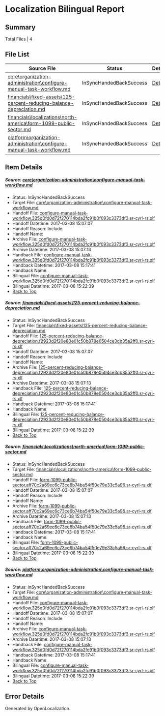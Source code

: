 # <a name='report-top'></a> Localization Bilingual Report

## Summary
 Total Files | 4

## File List
 Source File | Status | Details 
 ----------- | ------ | ------- 
 [core\organization-administration\configure-manual-task-workflow.md](https://github.com/OpenLocalizationTestOrg/AX-Docs-Sandbox/blob/b97d17ceabfd25c52c5f0c1e96a123bae6941c5a/core/organization-administration/configure-manual-task-workflow.md) | InSyncHandedBackSuccess | [Details](#00ee9ea3dcfbe3d7be326ec02f7445760981f9bc109)
 [financials\fixed-assets\125-percent-reducing-balance-depreciation.md](https://github.com/OpenLocalizationTestOrg/AX-Docs-Sandbox/blob/b97d17ceabfd25c52c5f0c1e96a123bae6941c5a/financials/fixed-assets/125-percent-reducing-balance-depreciation.md) | InSyncHandedBackSuccess | [Details](#c7517f60469506190ab8038b22e5ec2879bad9c52688)
 [financials\localizations\north-america\form-1099-public-sector.md](https://github.com/OpenLocalizationTestOrg/AX-Docs-Sandbox/blob/b97d17ceabfd25c52c5f0c1e96a123bae6941c5a/financials/localizations/north-america/form-1099-public-sector.md) | InSyncHandedBackSuccess | [Details](#cec277da8e8a50f135f8b0a031ae88c6e6c3f7aa2948)
 [platform\organization-administration\configure-manual-task-workflow.md](https://github.com/OpenLocalizationTestOrg/AX-Docs-Sandbox/blob/14cac983e4afb29dc10e7b563801985a6eea97ed/platform/organization-administration/configure-manual-task-workflow.md) | InSyncHandedBackSuccess | [Details](#00ee9ea3dcfbe3d7be326ec02f7445760981f9bc5000)

## Item Details
##### <a name='00ee9ea3dcfbe3d7be326ec02f7445760981f9bc109'></a> Source: [core\organization-administration\configure-manual-task-workflow.md](https://github.com/OpenLocalizationTestOrg/AX-Docs-Sandbox/blob/b97d17ceabfd25c52c5f0c1e96a123bae6941c5a/core/organization-administration/configure-manual-task-workflow.md)
* Status: InSyncHandedBackSuccess
* Target File: [core\organization-administration\configure-manual-task-workflow.md](https://github.com/OpenLocalizationTestOrg/AX-Docs-Sandbox.sr-cyrl-rs/blob/f61cce0dd0b5295942b8c7b46d65b6fb9b5369ad/core/organization-administration/configure-manual-task-workflow.md)
* Handoff File: [configure-manual-task-workflow.325d0fd0d72f270114bda2fc91b0f093c3373df3.sr-cyrl-rs.xlf](https://github.com/OpenLocalizationTestOrg/AX-Docs-Sandbox.handoff/blob/1744de8571a50fd283d01ca53bcb96d96066df32/ol-handoff/OpenLocalizationTestOrg/AX-Docs-Sandbox.sr-cyrl-rs/master/basic/configure-manual-task-workflow.325d0fd0d72f270114bda2fc91b0f093c3373df3.sr-cyrl-rs.xlf)
* Handoff Datetime: 2017-03-08 15:07:07
* Handoff Reason: Include
* Handoff Name: 
* Archive File: [configure-manual-task-workflow.325d0fd0d72f270114bda2fc91b0f093c3373df3.sr-cyrl-rs.xlf](https://github.com/OpenLocalizationTestOrg/AX-Docs-Sandbox.handoff/blob/43d1edaeb7e74aceceddb41b0f30dfdf50a25cb5/ol-archive/OpenLocalizationTestOrg/AX-Docs-Sandbox.sr-cyrl-rs/master/basic/configure-manual-task-workflow.325d0fd0d72f270114bda2fc91b0f093c3373df3.sr-cyrl-rs.xlf)
* Archive Datetime: 2017-03-08 15:07:13
* Handback File: [configure-manual-task-workflow.325d0fd0d72f270114bda2fc91b0f093c3373df3.sr-cyrl-rs.xlf](https://github.com/OpenLocalizationTestOrg/AX-Docs-Sandbox.handback/blob/001a685db8908f9f35081961dc53c9e24b7b7a44/ol-handback/OpenLocalizationTestOrg/AX-Docs-Sandbox.sr-cyrl-rs/master/basic/configure-manual-task-workflow.325d0fd0d72f270114bda2fc91b0f093c3373df3.sr-cyrl-rs.xlf)
* Handback Datetime: 2017-03-08 15:17:41
* Handback Name: 
* Bilingual File: [configure-manual-task-workflow.325d0fd0d72f270114bda2fc91b0f093c3373df3.sr-cyrl-rs.xlf](https://github.com/OpenLocalizationTestOrg/AX-Docs-Sandbox.handback/blob/001a685db8908f9f35081961dc53c9e24b7b7a44/ol-handback/OpenLocalizationTestOrg/AX-Docs-Sandbox.sr-cyrl-rs/master/basic/configure-manual-task-workflow.325d0fd0d72f270114bda2fc91b0f093c3373df3.sr-cyrl-rs.xlf)
* Bilingual Datetime: 2017-03-08 15:22:39
* [Back to Top](#report-top)

##### <a name='c7517f60469506190ab8038b22e5ec2879bad9c52688'></a> Source: [financials\fixed-assets\125-percent-reducing-balance-depreciation.md](https://github.com/OpenLocalizationTestOrg/AX-Docs-Sandbox/blob/b97d17ceabfd25c52c5f0c1e96a123bae6941c5a/financials/fixed-assets/125-percent-reducing-balance-depreciation.md)
* Status: InSyncHandedBackSuccess
* Target File: [financials\fixed-assets\125-percent-reducing-balance-depreciation.md](https://github.com/OpenLocalizationTestOrg/AX-Docs-Sandbox.sr-cyrl-rs/blob/f61cce0dd0b5295942b8c7b46d65b6fb9b5369ad/financials/fixed-assets/125-percent-reducing-balance-depreciation.md)
* Handoff File: [125-percent-reducing-balance-depreciation.f2923d2f20e80e01c50b878e0504ce3db35a2ff0.sr-cyrl-rs.xlf](https://github.com/OpenLocalizationTestOrg/AX-Docs-Sandbox.handoff/blob/1744de8571a50fd283d01ca53bcb96d96066df32/ol-handoff/OpenLocalizationTestOrg/AX-Docs-Sandbox.sr-cyrl-rs/master/basic/125-percent-reducing-balance-depreciation.f2923d2f20e80e01c50b878e0504ce3db35a2ff0.sr-cyrl-rs.xlf)
* Handoff Datetime: 2017-03-08 15:07:07
* Handoff Reason: Include
* Handoff Name: 
* Archive File: [125-percent-reducing-balance-depreciation.f2923d2f20e80e01c50b878e0504ce3db35a2ff0.sr-cyrl-rs.xlf](https://github.com/OpenLocalizationTestOrg/AX-Docs-Sandbox.handoff/blob/43d1edaeb7e74aceceddb41b0f30dfdf50a25cb5/ol-archive/OpenLocalizationTestOrg/AX-Docs-Sandbox.sr-cyrl-rs/master/basic/125-percent-reducing-balance-depreciation.f2923d2f20e80e01c50b878e0504ce3db35a2ff0.sr-cyrl-rs.xlf)
* Archive Datetime: 2017-03-08 15:07:13
* Handback File: [125-percent-reducing-balance-depreciation.f2923d2f20e80e01c50b878e0504ce3db35a2ff0.sr-cyrl-rs.xlf](https://github.com/OpenLocalizationTestOrg/AX-Docs-Sandbox.handback/blob/001a685db8908f9f35081961dc53c9e24b7b7a44/ol-handback/OpenLocalizationTestOrg/AX-Docs-Sandbox.sr-cyrl-rs/master/basic/125-percent-reducing-balance-depreciation.f2923d2f20e80e01c50b878e0504ce3db35a2ff0.sr-cyrl-rs.xlf)
* Handback Datetime: 2017-03-08 15:17:41
* Handback Name: 
* Bilingual File: [125-percent-reducing-balance-depreciation.f2923d2f20e80e01c50b878e0504ce3db35a2ff0.sr-cyrl-rs.xlf](https://github.com/OpenLocalizationTestOrg/AX-Docs-Sandbox.handback/blob/001a685db8908f9f35081961dc53c9e24b7b7a44/ol-handback/OpenLocalizationTestOrg/AX-Docs-Sandbox.sr-cyrl-rs/master/basic/125-percent-reducing-balance-depreciation.f2923d2f20e80e01c50b878e0504ce3db35a2ff0.sr-cyrl-rs.xlf)
* Bilingual Datetime: 2017-03-08 15:22:39
* [Back to Top](#report-top)

##### <a name='cec277da8e8a50f135f8b0a031ae88c6e6c3f7aa2948'></a> Source: [financials\localizations\north-america\form-1099-public-sector.md](https://github.com/OpenLocalizationTestOrg/AX-Docs-Sandbox/blob/b97d17ceabfd25c52c5f0c1e96a123bae6941c5a/financials/localizations/north-america/form-1099-public-sector.md)
* Status: InSyncHandedBackSuccess
* Target File: [financials\localizations\north-america\form-1099-public-sector.md](https://github.com/OpenLocalizationTestOrg/AX-Docs-Sandbox.sr-cyrl-rs/blob/f61cce0dd0b5295942b8c7b46d65b6fb9b5369ad/financials/localizations/north-america/form-1099-public-sector.md)
* Handoff File: [form-1099-public-sector.aff70c2a69ec6c73ce6b74ba54f50e79e33c5a96.sr-cyrl-rs.xlf](https://github.com/OpenLocalizationTestOrg/AX-Docs-Sandbox.handoff/blob/1744de8571a50fd283d01ca53bcb96d96066df32/ol-handoff/OpenLocalizationTestOrg/AX-Docs-Sandbox.sr-cyrl-rs/master/do-not-translate/form-1099-public-sector.aff70c2a69ec6c73ce6b74ba54f50e79e33c5a96.sr-cyrl-rs.xlf)
* Handoff Datetime: 2017-03-08 15:07:07
* Handoff Reason: Include
* Handoff Name: 
* Archive File: [form-1099-public-sector.aff70c2a69ec6c73ce6b74ba54f50e79e33c5a96.sr-cyrl-rs.xlf](https://github.com/OpenLocalizationTestOrg/AX-Docs-Sandbox.handoff/blob/43d1edaeb7e74aceceddb41b0f30dfdf50a25cb5/ol-archive/OpenLocalizationTestOrg/AX-Docs-Sandbox.sr-cyrl-rs/master/do-not-translate/form-1099-public-sector.aff70c2a69ec6c73ce6b74ba54f50e79e33c5a96.sr-cyrl-rs.xlf)
* Archive Datetime: 2017-03-08 15:07:13
* Handback File: [form-1099-public-sector.aff70c2a69ec6c73ce6b74ba54f50e79e33c5a96.sr-cyrl-rs.xlf](https://github.com/OpenLocalizationTestOrg/AX-Docs-Sandbox.handback/blob/001a685db8908f9f35081961dc53c9e24b7b7a44/ol-handback/OpenLocalizationTestOrg/AX-Docs-Sandbox.sr-cyrl-rs/master/do-not-translate/form-1099-public-sector.aff70c2a69ec6c73ce6b74ba54f50e79e33c5a96.sr-cyrl-rs.xlf)
* Handback Datetime: 2017-03-08 15:17:41
* Handback Name: 
* Bilingual File: [form-1099-public-sector.aff70c2a69ec6c73ce6b74ba54f50e79e33c5a96.sr-cyrl-rs.xlf](https://github.com/OpenLocalizationTestOrg/AX-Docs-Sandbox.handback/blob/001a685db8908f9f35081961dc53c9e24b7b7a44/ol-handback/OpenLocalizationTestOrg/AX-Docs-Sandbox.sr-cyrl-rs/master/do-not-translate/form-1099-public-sector.aff70c2a69ec6c73ce6b74ba54f50e79e33c5a96.sr-cyrl-rs.xlf)
* Bilingual Datetime: 2017-03-08 15:22:39
* [Back to Top](#report-top)

##### <a name='00ee9ea3dcfbe3d7be326ec02f7445760981f9bc5000'></a> Source: [platform\organization-administration\configure-manual-task-workflow.md](https://github.com/OpenLocalizationTestOrg/AX-Docs-Sandbox/blob/14cac983e4afb29dc10e7b563801985a6eea97ed/platform/organization-administration/configure-manual-task-workflow.md)
* Status: InSyncHandedBackSuccess
* Target File: [core\organization-administration\configure-manual-task-workflow.md](https://github.com/OpenLocalizationTestOrg/AX-Docs-Sandbox.sr-cyrl-rs/blob/f61cce0dd0b5295942b8c7b46d65b6fb9b5369ad/core/organization-administration/configure-manual-task-workflow.md)
* Handoff File: [configure-manual-task-workflow.325d0fd0d72f270114bda2fc91b0f093c3373df3.sr-cyrl-rs.xlf](https://github.com/OpenLocalizationTestOrg/AX-Docs-Sandbox.handoff/blob/1744de8571a50fd283d01ca53bcb96d96066df32/ol-handoff/OpenLocalizationTestOrg/AX-Docs-Sandbox.sr-cyrl-rs/master/basic/configure-manual-task-workflow.325d0fd0d72f270114bda2fc91b0f093c3373df3.sr-cyrl-rs.xlf)
* Handoff Datetime: 2017-03-08 15:07:07
* Handoff Reason: Include
* Handoff Name: 
* Archive File: [configure-manual-task-workflow.325d0fd0d72f270114bda2fc91b0f093c3373df3.sr-cyrl-rs.xlf](https://github.com/OpenLocalizationTestOrg/AX-Docs-Sandbox.handoff/blob/43d1edaeb7e74aceceddb41b0f30dfdf50a25cb5/ol-archive/OpenLocalizationTestOrg/AX-Docs-Sandbox.sr-cyrl-rs/master/basic/configure-manual-task-workflow.325d0fd0d72f270114bda2fc91b0f093c3373df3.sr-cyrl-rs.xlf)
* Archive Datetime: 2017-03-08 15:07:13
* Handback File: [configure-manual-task-workflow.325d0fd0d72f270114bda2fc91b0f093c3373df3.sr-cyrl-rs.xlf](https://github.com/OpenLocalizationTestOrg/AX-Docs-Sandbox.handback/blob/001a685db8908f9f35081961dc53c9e24b7b7a44/ol-handback/OpenLocalizationTestOrg/AX-Docs-Sandbox.sr-cyrl-rs/master/basic/configure-manual-task-workflow.325d0fd0d72f270114bda2fc91b0f093c3373df3.sr-cyrl-rs.xlf)
* Handback Datetime: 2017-03-08 15:17:41
* Handback Name: 
* Bilingual File: [configure-manual-task-workflow.325d0fd0d72f270114bda2fc91b0f093c3373df3.sr-cyrl-rs.xlf](https://github.com/OpenLocalizationTestOrg/AX-Docs-Sandbox.handback/blob/001a685db8908f9f35081961dc53c9e24b7b7a44/ol-handback/OpenLocalizationTestOrg/AX-Docs-Sandbox.sr-cyrl-rs/master/basic/configure-manual-task-workflow.325d0fd0d72f270114bda2fc91b0f093c3373df3.sr-cyrl-rs.xlf)
* Bilingual Datetime: 2017-03-08 15:22:39
* [Back to Top](#report-top)


## Error Details

Generated by OpenLocalization.
